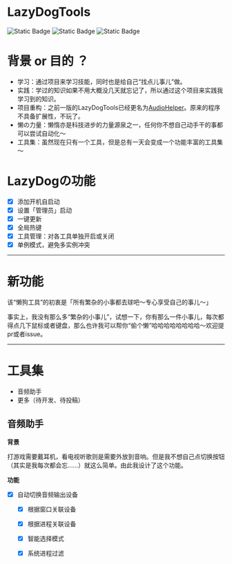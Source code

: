 # LazyDogTools

![Static Badge](https://img.shields.io/badge/Qt-6.8.1-green) ![Static Badge](https://img.shields.io/badge/MSVC-2022%20x86__x64-blue) ![Static Badge](https://img.shields.io/badge/Version-v0.0.1-red)

# 背景 or 目的 ？

- 学习：通过项目来学习技能，同时也是给自己“找点儿事儿”做。
- 实践：学过的知识如果不用大概没几天就忘记了，所以通过这个项目来实践我学习到的知识。
- 项目重构：之前一版的LazyDogTools已经更名为[AudioHelper](https://github.com/Asteri5m/AduioHelper)。原来的程序不具备扩展性，不玩了。
- 懒の力量：懒惰亦是科技进步的力量源泉之一，任何你不想自己动手干的事都可以尝试自动化～
- 工具集：虽然现在只有一个工具，但是总有一天会变成一个功能丰富的工具集～

# LazyDogの功能

- [x] 添加开机自启动
- [x] 设置「管理员」启动
- [x] 一键更新
- [x] 全局热键
- [x] 工具管理：对各工具单独开启或关闭
- [x] 单例模式，避免多实例冲突

---

# 新功能

该“懒狗工具”的初衷是「所有繁杂的小事都去球吧～专心享受自己的事儿～」

事实上，我没有那么多“繁杂的小事儿”，试想一下，你有那么一件小事儿，每次都得点几下鼠标或者键盘，那么也许我可以帮你“偷个懒”哈哈哈哈哈哈哈哈～欢迎提pr或者issue。

---

# 工具集

- 音频助手
- 更多（待开发、待投稿）

## 音频助手

**背景**

打游戏需要戴耳机，看电视听歌则是需要外放到音响。但是我不想自己点切换按钮（其实是我每次都会忘……）就这么简单。由此我设计了这个功能。

**功能**

- [x] 自动切换音频输出设备
  - [x] 根据窗口关联设备
  - [x] 根据进程关联设备
  - [x] 智能选择模式
  - [x] 系统进程过滤



